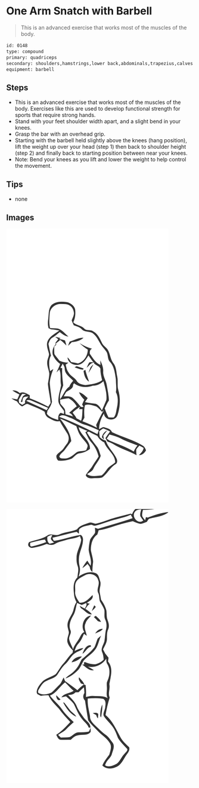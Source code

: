 # One Arm Snatch with Barbell
> This is an advanced exercise that works most of the muscles of the body.

``` 
id: 0148 
type: compound 
primary: quadriceps 
secondary: shoulders,hamstrings,lower back,abdominals,trapezius,calves 
equipment: barbell 
``` 

## Steps

 - This is an advanced exercise that works most of the muscles of the body. Exercises like this are used to develop functional strength for sports that require strong hands.
 - Stand with your feet shoulder width apart, and a slight bend in your knees.
 - Grasp the bar with an overhead grip.
 - Starting with the barbell held slightly above the knees (hang position), lift the weight up over your head (step 1) then back to shoulder height (step 2) and finally back to starting position between near your knees.
 - Note: Bend your knees as you lift and lower the weight to help control the movement.

## Tips

 - none

## Images

![](../svg/0148-relaxation.svg)

![](../svg/0148-tension.svg)
